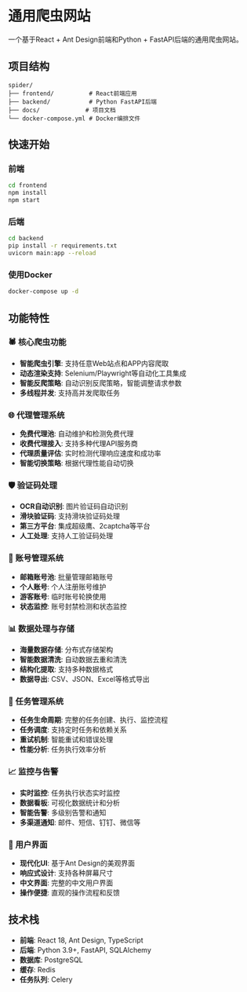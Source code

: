 # 通用爬虫网站

一个基于React + Ant Design前端和Python + FastAPI后端的通用爬虫网站。

## 项目结构

```
spider/
├── frontend/          # React前端应用
├── backend/           # Python FastAPI后端
├── docs/             # 项目文档
└── docker-compose.yml # Docker编排文件
```

## 快速开始

### 前端
```bash
cd frontend
npm install
npm start
```

### 后端
```bash
cd backend
pip install -r requirements.txt
uvicorn main:app --reload
```

### 使用Docker
```bash
docker-compose up -d
```

## 功能特性

### 🕷️ 核心爬虫功能
- **智能爬虫引擎**: 支持任意Web站点和APP内容爬取
- **动态渲染支持**: Selenium/Playwright等自动化工具集成
- **智能反爬策略**: 自动识别反爬策略，智能调整请求参数
- **多线程并发**: 支持高并发爬取任务

### 🌐 代理管理系统
- **免费代理池**: 自动维护和检测免费代理
- **收费代理接入**: 支持多种代理API服务商
- **代理质量评估**: 实时检测代理响应速度和成功率
- **智能切换策略**: 根据代理性能自动切换

### 🛡️ 验证码处理
- **OCR自动识别**: 图片验证码自动识别
- **滑块验证码**: 支持滑块验证码处理
- **第三方平台**: 集成超级鹰、2captcha等平台
- **人工处理**: 支持人工验证码处理

### 👥 账号管理系统
- **邮箱账号池**: 批量管理邮箱账号
- **个人账号**: 个人注册账号维护
- **游客账号**: 临时账号轮换使用
- **状态监控**: 账号封禁检测和状态监控

### 📊 数据处理与存储
- **海量数据存储**: 分布式存储架构
- **智能数据清洗**: 自动数据去重和清洗
- **结构化提取**: 支持多种数据格式
- **数据导出**: CSV、JSON、Excel等格式导出

### 🔧 任务管理系统
- **任务生命周期**: 完整的任务创建、执行、监控流程
- **任务调度**: 支持定时任务和依赖关系
- **重试机制**: 智能重试和错误处理
- **性能分析**: 任务执行效率分析

### 📈 监控与告警
- **实时监控**: 任务执行状态实时监控
- **数据看板**: 可视化数据统计和分析
- **智能告警**: 多级别告警和通知
- **多渠道通知**: 邮件、短信、钉钉、微信等

### 🎨 用户界面
- **现代化UI**: 基于Ant Design的美观界面
- **响应式设计**: 支持各种屏幕尺寸
- **中文界面**: 完整的中文用户界面
- **操作便捷**: 直观的操作流程和反馈

## 技术栈

- **前端**: React 18, Ant Design, TypeScript
- **后端**: Python 3.9+, FastAPI, SQLAlchemy
- **数据库**: PostgreSQL
- **缓存**: Redis
- **任务队列**: Celery
